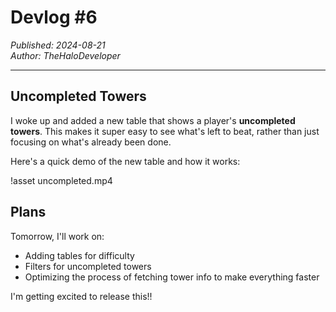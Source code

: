 # Devlog #6

*Published: 2024-08-21*  
*Author: TheHaloDeveloper*

---

## Uncompleted Towers
I woke up and added a new table that shows a player's **uncompleted towers**. This makes it super easy to see what's left to beat, rather than just focusing on what's already been done.

Here's a quick demo of the new table and how it works:  

!asset uncompleted.mp4  

## Plans
Tomorrow, I'll work on:
- Adding tables for difficulty  
- Filters for uncompleted towers  
- Optimizing the process of fetching tower info to make everything faster  

I'm getting excited to release this!!